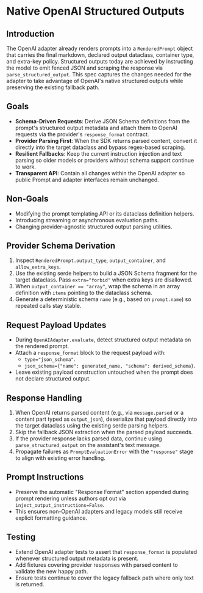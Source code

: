 # Native OpenAI Structured Outputs

## Introduction

The OpenAI adapter already renders prompts into a `RenderedPrompt` object that carries the final markdown, declared output dataclass, container type, and extra-key policy. Structured outputs today are achieved by instructing the model to emit fenced JSON and scraping the response via `parse_structured_output`. This spec captures the changes needed for the adapter to take advantage of OpenAI's native structured outputs while preserving the existing fallback path.

## Goals

- **Schema-Driven Requests**: Derive JSON Schema definitions from the prompt's structured output metadata and attach them to OpenAI requests via the provider's `response_format` contract.
- **Provider Parsing First**: When the SDK returns parsed content, convert it directly into the target dataclass and bypass regex-based scraping.
- **Resilient Fallbacks**: Keep the current instruction injection and text parsing so older models or providers without schema support continue to work.
- **Transparent API**: Contain all changes within the OpenAI adapter so public Prompt and adapter interfaces remain unchanged.

## Non-Goals

- Modifying the prompt templating API or its dataclass definition helpers.
- Introducing streaming or asynchronous evaluation paths.
- Changing provider-agnostic structured output parsing utilities.

## Provider Schema Derivation

1. Inspect `RenderedPrompt.output_type`, `output_container`, and `allow_extra_keys`.
1. Use the existing serde helpers to build a JSON Schema fragment for the target dataclass. Pass `extra="forbid"` when extra keys are disallowed.
1. When `output_container == "array"`, wrap the schema in an array definition with `items` pointing to the dataclass schema.
1. Generate a deterministic schema `name` (e.g., based on `prompt.name`) so repeated calls stay stable.

## Request Payload Updates

- During `OpenAIAdapter.evaluate`, detect structured output metadata on the rendered prompt.
- Attach a `response_format` block to the request payload with:
  - `type="json_schema"`.
  - `json_schema={"name": generated_name, "schema": derived_schema}`.
- Leave existing payload construction untouched when the prompt does not declare structured output.

## Response Handling

1. When OpenAI returns parsed content (e.g., via `message.parsed` or a content part typed as `output_json`), deserialize that payload directly into the target dataclass using the existing serde parsing helpers.
1. Skip the fallback JSON extraction when the parsed payload succeeds.
1. If the provider response lacks parsed data, continue using `parse_structured_output` on the assistant's text message.
1. Propagate failures as `PromptEvaluationError` with the `"response"` stage to align with existing error handling.

## Prompt Instructions

- Preserve the automatic "Response Format" section appended during prompt rendering unless authors opt out via `inject_output_instructions=False`.
- This ensures non-OpenAI adapters and legacy models still receive explicit formatting guidance.

## Testing

- Extend OpenAI adapter tests to assert that `response_format` is populated whenever structured output metadata is present.
- Add fixtures covering provider responses with parsed content to validate the new happy path.
- Ensure tests continue to cover the legacy fallback path where only text is returned.
